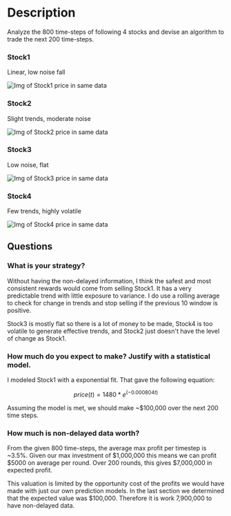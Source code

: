 # Description
Analyze the 800 time-steps of following 4 stocks and devise an algorithm to trade the next 200 time-steps.
### Stock1
Linear, low noise fall

![Img of Stock1 price in same data](/Users/22staples/PycharmProjects/DQF/mid_frequency/stock_imgs/Stock1.png "Stock1 valuation")

### Stock2
Slight trends, moderate noise

![Img of Stock2 price in same data](/Users/22staples/PycharmProjects/DQF/mid_frequency/stock_imgs/Stock2.png "Stock2 valuation")

### Stock3
Low noise, flat

![Img of Stock3 price in same data](/Users/22staples/PycharmProjects/DQF/mid_frequency/stock_imgs/Stock3.png "Stock3 valuation")

### Stock4
Few trends, highly volatile

![Img of Stock4 price in same data](/Users/22staples/PycharmProjects/DQF/mid_frequency/stock_imgs/Stock4.png "Stock4 valuation")

## Questions

### What is your strategy? 
Without having the non-delayed information, I think the safest and most consistent rewards would come from selling Stock1.
It has a very predictable trend with little exposure to variance. I do use a rolling average to check for change in trends and stop selling if the previous 10 window is positive.

Stock3 is mostly flat so there is a lot of money to be made, Stock4 is too volatile to generate effective trends, and Stock2 just doesn't have the level of change as Stock1.
### How much do you expect to make? Justify with a statistical model.
I modeled Stock1 with a exponential fit. That gave the following equation:

```math
 price(t) = 1480 * e^(-0.000804t)
```

Assuming the model is met, we should make ~$100,000 over the next 200 time steps.


### How much is non-delayed data worth?
From the given 800 time-steps, the average max profit per timestep is ~3.5%. 
Given our max investment of $1,000,000 this means we can profit $5000 on average per round.
Over 200 rounds, this gives $7,000,000 in expected profit.

This valuation is limited by the opportunity cost of the profits we would have made with just our own prediction models. 
In the last section we determined that the expected value was $100,000. Therefore it is work 7,900,000 to have non-delayed data.
